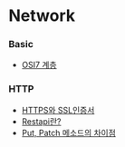 # Network

### Basic

- [OSI7 계층](./Basic/OSI%207%20%EA%B3%84%EC%B8%B5.md)

### HTTP

- [HTTPS와 SSL인증서](./Http/HTTPS%EC%99%80%20SSL%EC%9D%B8%EC%A6%9D%EC%84%9C.md)
- [Restapi란?](./Http/Restapi%EB%9E%80.md)
- [Put, Patch 메소드의 차이점](./Http/Put%EA%B3%BC%20Patch%EB%A9%94%EC%86%8C%EB%93%9C%EC%9D%98%20%EC%B0%A8%EC%9D%B4.md)
